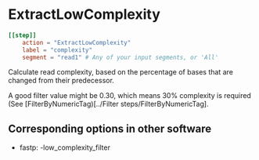 # ExtractLowComplexity


```toml
[[step]]
    action = "ExtractLowComplexity"
    label = "complexity"
    segment = "read1" # Any of your input segments, or 'All'
```


Calculate read complexity, based on the percentage of bases that are changed from their predecessor.

A good filter value might be 0.30, which means 30% complexity is required (See 
[FilterByNumericTag)[../Filter steps/FilterByNumericTag].


## Corresponding options in other software 
- fastp: -low_complexity_filter